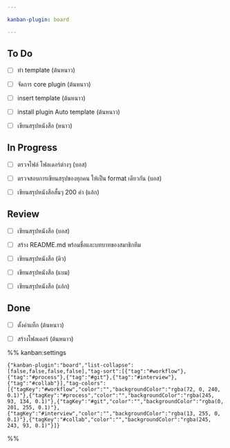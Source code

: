 ```yaml
---

kanban-plugin: board

---
```


## To Do

- [ ] ทำ template (ต้นหนาว)
- [ ] จัดการ core plugin (ต้นหนาว)
- [ ] insert template (ต้นหนาว)
- [ ] install plugin Auto template (ต้นหนาว)
- [ ] เขียนสรุปหนังสือ (หนาว)


## In Progress

- [ ] ตรวจไฟล์ โฟลเดอร์ต่างๆ (บอส)
- [ ] ตรวจสอบการเขียนสรุปของทุกคน ให้เป็น format เดียวกัน (บอส)
- [ ] เขียนสรุปหนังสือสั้นๆ 200 คำ (แอ้ก)


## Review

- [ ] เขียนสรุปหนังสือ (บอส)
- [ ] สร้าง README.md พร้อมชื่อและบทบาทของสมาชิกทีม
- [ ] เขียนสรุปหนังสือ (ดิว)
- [ ] เขียนสรุปหนังสือ (แบม)
- [ ] เขียนสรุปหนังสือ (แอ้ก)


## Done

- [ ] ตั้งค่าแท็ก (ต้นหนาว)
- [ ] สร้างโฟลเดอร์ (ต้นหนาว)




%% kanban:settings
```
{"kanban-plugin":"board","list-collapse":[false,false,false,false],"tag-sort":[{"tag":"#workflow"},{"tag":"#process"},{"tag":"#git"},{"tag":"#interview"},{"tag":"#collab"}],"tag-colors":[{"tagKey":"#workflow","color":"","backgroundColor":"rgba(72, 0, 240, 0.1)"},{"tagKey":"#process","color":"","backgroundColor":"rgba(245, 93, 134, 0.1)"},{"tagKey":"#git","color":"","backgroundColor":"rgba(0, 201, 255, 0.1)"},{"tagKey":"#interview","color":"","backgroundColor":"rgba(13, 255, 0, 0.1)"},{"tagKey":"#collab","color":"","backgroundColor":"rgba(245, 243, 93, 0.1)"}]}
```
%%